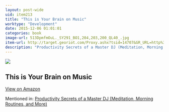 ```yaml
---
layout: post-wide
uid: item213
title: "This is Your Brain on Music"
worktype: "Development"
date: 2015-12-06 01:01:01
categories: book
image-url: 513DpmfmOuL._SY291_BO1,204,203,200_QL40_.jpg
item-url: http://target.georiot.com/Proxy.ashx?tsid=14707&GR_URL=http%3A%2F%2Fwww.amazon.com%2FThis-Your-Brain-Music-Obsession%2Fdp%2F0452288525%2F
description: "Productivity Secrets of a Master DJ (Meditation, Morning Routines, and More)"
---
```

<a href="http://target.georiot.com/Proxy.ashx?tsid=14707&GR_URL=http%3A%2F%2Fwww.amazon.com%2FThis-Your-Brain-Music-Obsession%2Fdp%2F0452288525%2F" target="blank"><img src="../../../../img/thumbs/513DpmfmOuL._SY291_BO1,204,203,200_QL40_.jpg" class="prod-img"></a>
<h2>This is Your Brain on Music</h2>
<p><a class="btn btn-primary" href="http://target.georiot.com/Proxy.ashx?tsid=14707&GR_URL=http%3A%2F%2Fwww.amazon.com%2FThis-Your-Brain-Music-Obsession%2Fdp%2F0452288525%2F" target="blank">View on Amazon</a><p>
<p>Mentioned in: <a href="http://fourhourworkweek.com/2015/02/23/glitch-mob/" target="blank">Productivity Secrets of a Master DJ (Meditation, Morning Routines, and More)</a></p>
